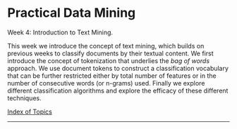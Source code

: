 # Practical Data Mining

Week 4: Introduction to Text Mining.

This week we introduce the concept of text mining, which builds on
previous weeks to classify documents by their textual content. We first
introduce the concept of tokenization that underlies the _bag of words_
approach. We use document tokens to construct a classification
vocabulary that can be further restricted either by total number of
features or in the number of consecutive words (or n-grams) used.
Finally we explore different classification algorithms and explore the
efficacy of these different techniques.

[Index of Topics](index.ipynb)

-----